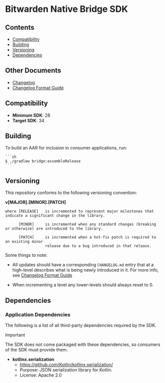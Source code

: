 # Bitwarden Native Bridge SDK

## Contents

- [Compatibility](#compatibility)
- [Building](#building)
- [Versioning](#versioning)
- [Dependencies](#dependencies)
 
## Other Documents

- [Changelog](CHANGELOG.md)
- [Changelog Format Guide](CHANGELOG_FORMAT.MD)

## Compatibility

- **Minimum SDK**: 28
- **Target SDK**: 34

## Building

To build an AAR for inclusion in consumer applications, run:

    ```sh
    $ ./gradlew bridge:assembleRelease
    ```

## Versioning
This repository conforms to the following versioning convention:

**v[MAJOR].[MINOR].[PATCH]**

```
where [RELEASE]   is incremented to represent major milestones that indicate a significant change in the library.

      [MINOR]     is incremented when any standard changes (breaking or otherwise) are introduced to the library.

      [PATCH]     is incremented when a hot-fix patch is required to an existing minor
                  release due to a bug introduced in that release.
```

Some things to note:

- All updates should have a corresponding `CHANGELOG.md` entry that at a high-level describes what is being newly introduced in it. For more info, see [Changelog Format Guide](CHANGELOG_FORMAT.MD)

- When incrementing a level any lower-levels should always reset to 0.

## Dependencies

### Application Dependencies

The following is a list of all third-party dependencies required by the SDK. 

> [!IMPORTANT]
> The SDK does not come packaged with these dependencies, so consumers of the SDK must provide them.

- **kotlinx.serialization**
    - https://github.com/Kotlin/kotlinx.serialization/
    - Purpose: JSON serialization library for Kotlin.
    - License: Apache 2.0